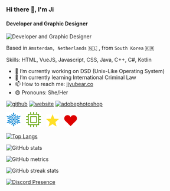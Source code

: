 ### Hi there 👋, I'm Ji
####  Developer and Graphic Designer
![ Developer and Graphic Designer](https://inbuzz.co.uk/wp-content/uploads/2024/02/HYUNJUN-HUB.png)

Based in ```Amsterdam, Netherlands``` 🇳🇱 , from ```South Korea``` 🇰🇷

Skills: HTML, VueJS, Javascript, CSS, Java, C++, C#, Kotlin

- 🔭 I’m currently working on DSD (Unix-Like Operating System) 
- 🌱 I’m currently learning International Criminal Law 
- 📫 How to reach me: [jiyubear.co](https://jiyubear.co) 
- 😄 Pronouns: She/Her 


[<img src='https://cdn.jsdelivr.net/npm/simple-icons@3.0.1/icons/github.svg' alt='github' height='40'>](https://github.com/hyeongikas)  [<img src='https://cdn.jsdelivr.net/npm/simple-icons@3.0.1/icons/icloud.svg' alt='website' height='40'>](jiyubear.info)  [<img src='https://cdn.jsdelivr.net/npm/simple-icons@3.0.1/icons/adobephotoshop.svg' alt='adobephotoshop' height='40'>](jiyubear.co/work)  

<a href='https://archiveprogram.github.com/'><img src='https://raw.githubusercontent.com/acervenky/animated-github-badges/master/assets/acbadge.gif' width='40' height='40'></a> <a href='https://docs.github.com/en/developers'><img src='https://raw.githubusercontent.com/acervenky/animated-github-badges/master/assets/devbadge.gif' width='40' height='40'></a> <a href='https://stars.github.com/'><img src='https://raw.githubusercontent.com/acervenky/animated-github-badges/master/assets/starbadge.gif' width='35' height='35'></a> <a href='https://docs.github.com/en/github/supporting-the-open-source-community-with-github-sponsors'><img src='https://raw.githubusercontent.com/acervenky/animated-github-badges/master/assets/sponsorbadge.gif' width='35' height='35'></a> 

[![Top Langs](https://github-readme-stats.vercel.app/api/top-langs/?username=hyeongikas)](https://github.com/anuraghazra/github-readme-stats)

![GitHub stats](https://github-readme-stats.vercel.app/api?username=hyeongikas&show_icons=true&count_private=true)  

![GitHub metrics](https://metrics.lecoq.io/hyeongikas)  

![GitHub streak stats](https://streak-stats.demolab.com/?user=hyeongikas)  


[![Discord Presence](https://lanyard.cnrad.dev/api/395645722881687566?bg=520039)](https://discord.com/users/395645722881687566)

